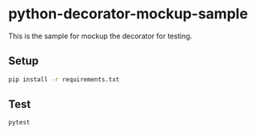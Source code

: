 # python-decorator-mockup-sample
This is the sample for mockup the decorator for testing.

## Setup

```sh
pip install -r requirements.txt
```

## Test
```sh
pytest
```